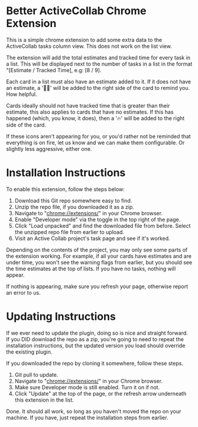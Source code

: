 # Better ActiveCollab Chrome Extension
This is a simple chrome extension to add some extra data to the ActiveCollab tasks column view. This does not work on the list view.

The extension will add the total estimates and tracked time for every task in a list. This will be displayed next to the number of tasks in a list in the format "[Estimate / Tracked Time], e.g: [8 / 9].

Each card in a list must also have an estimate added to it. If it does not have an estimate, a '🤷‍♀️' will be added to the right side of the card to remind you. How helpful.

Cards ideally should not have tracked time that is greater than their estimate, this also applies to cards that have no estimates. If this has happened (which, you know, it does), then a '🔥' will be added to the right side of the card.

If these icons aren't appearing for you, or you'd rather not be reminded that everything is on fire, let us know and we can make them configurable. Or slightly less aggressive, either one.

# Installation Instructions
To enable this extension, follow the steps below:
1. Download this Git repo somewhere easy to find.
2. Unzip the repo file, if you downloaded it as a zip.
3. Navigate to "[chrome://extensions/](chrome://extensions/)" in your Chrome browser.
4. Enable "Developer mode" via the toggle in the top right of the page.
5. Click "Load unpacked" and find the downloaded file from before. Select the unzipped repo file from earlier to upload.
6. Visit an Active Collab project's task page and see if it's worked.

Depending on the contents of the project, you may only see some parts of the extension working. For example, if all your cards have estimates and are under time, you won't see the warning flags from earlier, but you should see the time estimates at the top of lists. If you have no tasks, nothing will appear.

If nothing is appearing, make sure you refresh your page, otherwise report an error to us.

# Updating Instructions
If we ever need to update the plugin, doing so is nice and straight forward. If you DID download the repo as a zip, you're going to need to repeat the installation instructions, but the updated version you load should override the existing plugin.

If you downloaded the repo by cloning it somewhere, follow these steps.
1. Git pull to update.
2. Navigate to "[chrome://extensions/](chrome://extensions/)" in your Chrome browser.
3. Make sure Developer mode is still enabled. Turn it on if not.
4. Click "Update" at the top of the page, or the refresh arrow underneath this extension in the list.

Done. It should all work, so long as you haven't moved the repo on your machine. If you have, just repeat the installation steps from earlier.

